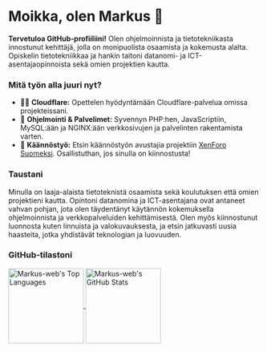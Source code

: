 # Moikka, olen Markus 👋  
**Tervetuloa GitHub-profiiliini!** Olen ohjelmoinnista ja tietotekniikasta innostunut kehittäjä, jolla on monipuolista osaamista ja kokemusta alalta. Opiskelin tietotekniikkaa ja hankin taitoni datanomi- ja ICT-asentajaopinnoista sekä omien projektien kautta.

### Mitä työn alla juuri nyt?  
- 🐱‍👓 **Cloudflare:** Opettelen hyödyntämään Cloudflare-palvelua omissa projekteissani.  
- 🍝 **Ohjelmointi & Palvelimet:** Syvennyn PHP:hen, JavaScriptiin, MySQL:ään ja NGINX:ään verkkosivujen ja palvelinten rakentamista varten.  
- 👯 **Käännöstyö:** Etsin käännöstyön avustajia projektiin [XenForo Suomeksi](https://github.com/Markus-web/XenForo-suomeksi). Osallistuthan, jos sinulla on kiinnostusta!  

### Taustani  
Minulla on laaja-alaista tietoteknistä osaamista sekä koulutuksen että omien projektieni kautta. Opintoni datanomina ja ICT-asentajana ovat antaneet vahvan pohjan, jota olen täydentänyt käytännön kokemuksella ohjelmoinnista ja verkkopalveluiden kehittämisestä. Olen myös kiinnostunut luonnosta kuten linnuista ja valokuvauksesta, ja etsin jatkuvasti uusia haasteita, jotka yhdistävät teknologian ja luovuuden.

### GitHub-tilastoni  
<a href="https://github.com/Markus-web">  
  <img align="center" height="150rem" src="https://github-readme-stats.vercel.app/api/top-langs/?username=Markus-web&layout=compact&theme=merko" alt="Markus-web's Top Languages">  
</a>  
<a href="https://github.com/Markus-web">  
  <img align="center" height="150rem" src="https://github-readme-stats.vercel.app/api?username=Markus-web&show_icons=true&theme=merko" alt="Markus-web's GitHub Stats">  
</a>
